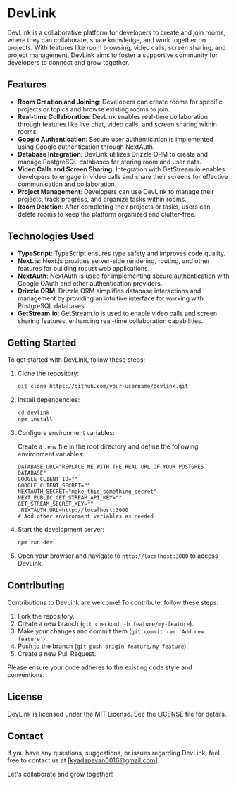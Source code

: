 
# DevLink

DevLink is a collaborative platform for developers to create and join rooms, where they can collaborate, share knowledge, and work together on projects. With features like room browsing, video calls, screen sharing, and project management, DevLink aims to foster a supportive community for developers to connect and grow together.

## Features

- **Room Creation and Joining**: Developers can create rooms for specific projects or topics and browse existing rooms to join.
- **Real-time Collaboration**: DevLink enables real-time collaboration through features like live chat, video calls, and screen sharing within rooms.
- **Google Authentication**: Secure user authentication is implemented using Google authentication through NextAuth.
- **Database Integration**: DevLink utilizes Drizzle ORM to create and manage PostgreSQL databases for storing room and user data.
- **Video Calls and Screen Sharing**: Integration with GetStream.io enables developers to engage in video calls and share their screens for effective communication and collaboration.
- **Project Management**: Developers can use DevLink to manage their projects, track progress, and organize tasks within rooms.
- **Room Deletion**: After completing their projects or tasks, users can delete rooms to keep the platform organized and clutter-free.

## Technologies Used

- **TypeScript**: TypeScript ensures type safety and improves code quality.
- **Next.js**: Next.js provides server-side rendering, routing, and other features for building robust web applications.
- **NextAuth**: NextAuth is used for implementing secure authentication with Google OAuth and other authentication providers.
- **Drizzle ORM**: Drizzle ORM simplifies database interactions and management by providing an intuitive interface for working with PostgreSQL databases.
- **GetStream.io**: GetStream.io is used to enable video calls and screen sharing features, enhancing real-time collaboration capabilities.

## Getting Started

To get started with DevLink, follow these steps:

1. Clone the repository:

   ```bash
   git clone https://github.com/your-username/devlink.git
   ```

2. Install dependencies:

   ```bash
   cd devlink
   npm install
   ```

3. Configure environment variables:

   Create a `.env` file in the root directory and define the following environment variables:

   ```plaintext
   DATABASE_URL="REPLACE ME WITH THE REAL URL OF YOUR POSTGRES DATABASE"
   GOOGLE_CLIENT_ID=""
   GOOGLE_CLIENT_SECRET=""
   NEXTAUTH_SECRET="make_this_something_secret"
   NEXT_PUBLIC_GET_STREAM_API_KEY=""
   GET_STREAM_SECRET_KEY=""
    NEXTAUTH_URL=http://localhost:3000
   # Add other environment variables as needed
   ```

4. Start the development server:

   ```bash
   npm run dev
   ```

5. Open your browser and navigate to `http://localhost:3000` to access DevLink.

## Contributing

Contributions to DevLink are welcome! To contribute, follow these steps:

1. Fork the repository.
2. Create a new branch (`git checkout -b feature/my-feature`).
3. Make your changes and commit them (`git commit -am 'Add new feature'`).
4. Push to the branch (`git push origin feature/my-feature`).
5. Create a new Pull Request.

Please ensure your code adheres to the existing code style and conventions.

## License

DevLink is licensed under the MIT License. See the [LICENSE](LICENSE) file for details.


## Contact

If you have any questions, suggestions, or issues regarding DevLink, feel free to contact us at [kyadapavan0016@gmail.com].

Let's collaborate and grow together!

